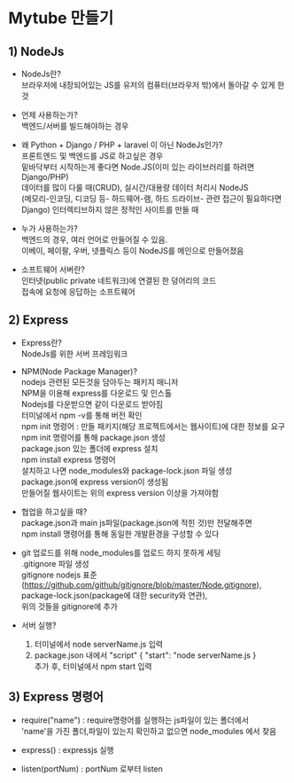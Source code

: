 
# Mytube 만들기

## 1) NodeJs
+   NodeJs란?<br/>
    브라우저에 내장되어있는 JS를 유저의 컴퓨터(브라우저 밖)에서 돌아갈 수 있게 한 것

+   언제 사용하는가?<br/>
    백엔드/서버를 빌드해야하는 경우

+   왜 Python + Django / PHP + laravel 이 아닌 NodeJs인가?<br/>
    프론트엔드 및 백엔드를 JS로 하고싶은 경우<br/>
    밑바닥부터 시작하는게 좋다면 Node.JS(이미 있는 라이브러리를 하려면 Django/PHP)<br/>
    데이터를 많이 다룰 때(CRUD), 실시간/대용량 데이터 처리시 NodeJS<br/>
    (메모리-인코딩, 디코딩 등- 하드웨어-램, 하드 드라이브- 관련 접근이 필요하다면 Django)
    인터렉티브하지 않은 정적인 사이트를 만들 때

+   누가 사용하는가?<br/>
    백엔드의 경우, 여러 언어로 만들어질 수 있음.<br/>
    이베이, 페이팔, 우버, 넷플릭스 등이 NodeJS를 메인으로 만들어졌음<br/>

+   소프트웨어 서버란?<br/>
    인터넷(public private 네트워크)에 연결된 한 덩어리의 코드<br/>
    접속에 요청에 응답하는 소프트웨어

## 2) Express
+   Express란?<br/>
    NodeJs를 위한 서버 프레임워크

+   NPM(Node Package Manager)?<br/>
    nodejs 관련된 모든것을 담아두는 패키지 매니저<br/>
    NPM을 이용해 express를 다운로드 및 인스톨<br/>
    Nodejs를 다운받으면 같이 다운로드 받아짐<br/>
    터미널에서 npm -v를 통해 버전 확인<br/>
    npm init 명령어 : 만들 패키지(해당 프로젝트에서는 웹사이트)에 대한 정보를 요구<br/>
    npm init 명령어를 통해 package.json 생성<br/>
    package.json 있는 폴더에 express 설치<br/>
    npm install express 명령어<br/>
    설치하고 나면 node_modules와 package-lock.json 파일 생성<br/>
    package.json에 express version이 생성됨<br/>
    만들어질 웹사이트는 위의 express version 이상을 가져야함<br/>
    
+   협업을 하고싶을 때?<br/>
    package.json과 main js파일(package.json에 적힌 것)만 전달해주면<br/>
    npm install 명령어를 통해 동일한 개발환경을 구성할 수 있다<br/>

+   git 업로드를 위해 node_modules를 업로드 하지 못하게 세팅<br/>
    .gitignore 파일 생성<br/>
    gitignore nodejs 표준(https://github.com/github/gitignore/blob/master/Node.gitignore),<br/>
    package-lock.json(package에 대한 security와 연관),<br/>
    위의 것들을 gitignore에 추가

+   서버 실행?<br/>
    1) 터미널에서 node serverName.js 입력
    2) package.json 내에서 "script" { "start": "node serverName.js }<br/>
       추가 후, 터미널에서 npm start 입력

## 3) Express 명령어

+   require("name") : require명령어를 실행하는 js파일이 있는 폴더에서<br/> 
    'name'을 가진 폴더,파일이 있는지 확인하고 없으면 node_modules 에서 찾음<br/>

+   express() : expressjs 실행

+   listen(portNum) : portNum 로부터 listen


